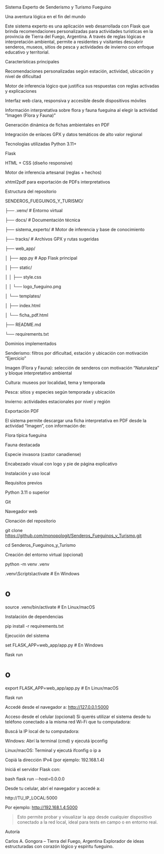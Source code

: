 Sistema Experto de Senderismo y Turismo Fueguino

Una aventura lógica en el fin del mundo

Este sistema experto es una aplicación web desarrollada con Flask que brinda recomendaciones personalizadas para actividades turísticas en la provincia de Tierra del Fuego, Argentina. A través de reglas lógicas e interpretación ambiental, permite a residentes y visitantes descubrir senderos, museos, sitios de pesca y actividades de invierno con enfoque educativo y territorial.

Características principales

Recomendaciones personalizadas según estación, actividad, ubicación y nivel de dificultad

Motor de inferencia lógico que justifica sus respuestas con reglas activadas y explicaciones

Interfaz web clara, responsiva y accesible desde dispositivos móviles

Información interpretativa sobre flora y fauna fueguina al elegir la actividad “Imagen (Flora y Fauna)”

Generación dinámica de fichas ambientales en PDF

Integración de enlaces GPX y datos temáticos de alto valor regional

Tecnologías utilizadas
Python 3.11+

Flask

HTML + CSS (diseño responsive)

Motor de inferencia artesanal (reglas + hechos)

xhtml2pdf para exportación de PDFs interpretativos

Estructura del repositorio

SENDEROS_FUEGUINOS_Y_TURISMO/

├── .venv/                      # Entorno virtual

├── docs/                      # Documentación técnica

├── sistema_experto/           # Motor de inferencia y base de conocimiento

├── tracks/                    # Archivos GPX y rutas sugeridas

├── web_app/

│   ├── app.py                 # App Flask principal

│   ├── static/

│   │   ├── style.css

│   │   └── logo_fueguino.png

│   └── templates/

│       ├── index.html

│       └── ficha_pdf.html

├── README.md

└── requirements.txt

Dominios implementados

Senderismo: filtros por dificultad, estación y ubicación con motivación “Ejercicio”

Imagen (Flora y Fauna): selección de senderos con motivación “Naturaleza” y bloque interpretativo ambiental

Cultura: museos por localidad, tema y temporada

Pesca: sitios y especies según temporada y ubicación

Invierno: actividades estacionales por nivel y región

Exportación PDF

El sistema permite descargar una ficha interpretativa en PDF desde la actividad “Imagen”, con información de:

Flora típica fueguina

Fauna destacada

Especie invasora (castor canadiense)

Encabezado visual con logo y pie de página explicativo

Instalación y uso local

Requisitos previos

Python 3.11 o superior

Git

Navegador web

Clonación del repositorio

git clone https://github.com/monopologit/Senderos_Fueguinos_y_Turismo.git

cd Senderos_Fueguinos_y_Turismo

Creación del entorno virtual (opcional)

python -m venv .venv

.venv\Scripts\activate           # En Windows

# o

source .venv/bin/activate       # En Linux/macOS

Instalación de dependencias

pip install -r requirements.txt

Ejecución del sistema

set FLASK_APP=web_app/app.py     # En Windows

flask run

# o

export FLASK_APP=web_app/app.py  # En Linux/macOS

flask run

Accedé desde el navegador a: http://127.0.0.1:5000

Acceso desde el celular (opcional)
Si querés utilizar el sistema desde tu teléfono conectado a la misma red Wi-Fi que tu computadora:

Buscá la IP local de tu computadora:

Windows: Abrí la terminal (cmd) y ejecutá ipconfig

Linux/macOS: Terminal y ejecutá ifconfig o ip a

Copiá la dirección IPv4 (por ejemplo: 192.168.1.4)

Iniciá el servidor Flask con:

bash
flask run --host=0.0.0.0

Desde tu celular, abrí el navegador y accedé a:

http://TU_IP_LOCAL:5000

Por ejemplo: http://192.168.1.4:5000

> Esto permite probar y visualizar la app desde cualquier dispositivo conectado a la red local, ideal para tests en campo o en entorno real.

Autoría

Carlos A. Gongora – Tierra del Fuego, Argentina Explorador de ideas estructuradas con corazón lógico y espíritu fueguino.